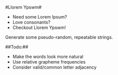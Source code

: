 #Llorem Ypswm#

* Need some Lorem Ipsum?
* Love consonants?
* Checkout Llorem Ypswm!

Generate some pseudo-random, repeatable strings.

##Todo:##

* Make the words look more natural
* Use relative grapheme frequencies
* Consider valid/common letter adjacency